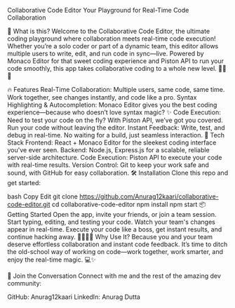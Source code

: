 Collaborative Code Editor
Your Playground for Real-Time Code Collaboration

🚀 What is this?
Welcome to the Collaborative Code Editor, the ultimate coding playground where collaboration meets real-time code execution! Whether you’re a solo coder or part of a dynamic team, this editor allows multiple users to write, edit, and run code in sync—live. Powered by Monaco Editor for that sweet coding experience and Piston API to run your code smoothly, this app takes collaborative coding to a whole new level. 🧑‍💻💥

🔥 Features
Real-Time Collaboration: Multiple users, same code, same time. Work together, see changes instantly, and code like a pro.
Syntax Highlighting & Autocompletion: Monaco Editor gives you the best coding experience—because who doesn’t love syntax magic? ✨
Code Execution: Need to test your code on the fly? With Piston API, we’ve got you covered. Run your code without leaving the editor.
Instant Feedback: Write, test, and debug in real-time. No waiting for a build, just seamless interaction.
🌟 Tech Stack
Frontend: React + Monaco Editor for the sleekest coding interface you've ever seen.
Backend: Node.js, Express.js for a scalable, reliable server-side architecture.
Code Execution: Piston API to execute your code with real-time results.
Version Control: Git to keep your work safe and sound, with GitHub for easy collaboration.
🛠️ Installation
Clone this repo and get started:

bash
Copy
Edit
git clone https://github.com/Anurag12kaari/collaborative-code-editor.git
cd collaborative-code-editor
npm install
npm start
📦 Getting Started
Open the app, invite your friends, or join a team session.
Start typing, editing, and testing your code. Watch your team's changes appear in real-time.
Execute your code like a boss, get instant results, and continue hacking away.
👨‍💻👩‍💻 Why Use It?
Because you and your team deserve effortless collaboration and instant code feedback. It’s time to ditch the old-school way of working on code—work together, work smarter, and enjoy the real-time magic. 💻✨

💬 Join the Conversation
Connect with me and the rest of the amazing dev community:

GitHub: Anurag12kaari
LinkedIn: Anurag Dutta
